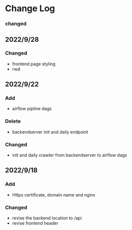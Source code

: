 # Change Log
### changed
## 2022/9/28
### Changed
- frontend page styling
- rwd

## 2022/9/22
### Add
- airflow pipline dags

### Delete
- backendserver init and daily endpoint

### Changed
- init and daily crawler from backendserver to airflow dags


## 2022/9/18
### Add  
- Https certificate, domain name and nginx 

### Changed
- revise the backend location to /api
- revise frontend header
